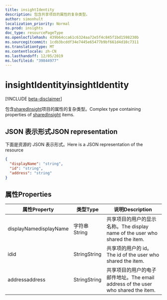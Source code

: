 ```yaml
---
title: insightIdentity
description: 包含共享项目的属性的复杂类型。
author: simonhult
localization_priority: Normal
ms.prod: insights
doc_type: resourcePageType
ms.openlocfilehash: 439b64cca61c6324aa72e5f4c845f1bd1598230b
ms.sourcegitcommit: 1cdb3bcddf34e7445e65477b9bf661d4d10c7311
ms.translationtype: MT
ms.contentlocale: zh-CN
ms.lasthandoff: 12/05/2019
ms.locfileid: "39844977"
---
```

# <a name="insightidentity"></a><span data-ttu-id="42cde-103">insightIdentity</span><span class="sxs-lookup"><span data-stu-id="42cde-103">insightIdentity</span></span>

[!INCLUDE [beta-disclaimer](../../includes/beta-disclaimer.md)]

<span data-ttu-id="42cde-104">包含[sharedInsight](insights-shared.md)项目的属性的复杂类型。</span><span class="sxs-lookup"><span data-stu-id="42cde-104">Complex type containing properties of [sharedInsight](insights-shared.md) items.</span></span> 

## <a name="json-representation"></a><span data-ttu-id="42cde-105">JSON 表示形式</span><span class="sxs-lookup"><span data-stu-id="42cde-105">JSON representation</span></span>
<span data-ttu-id="42cde-106">下面是资源的 JSON 表示形式。</span><span class="sxs-lookup"><span data-stu-id="42cde-106">Here is a JSON representation of the resource</span></span>

<!-- {
  "blockType": "resource",
  "optionalProperties": [
  ],
  "@odata.type": "microsoft.graph.insightIdentity"
}-->
```json
{
  "displayName": "string",
  "id": "string",
  "address": "string"
}
```

## <a name="properties"></a><span data-ttu-id="42cde-107">属性</span><span class="sxs-lookup"><span data-stu-id="42cde-107">Properties</span></span>

| <span data-ttu-id="42cde-108">属性</span><span class="sxs-lookup"><span data-stu-id="42cde-108">Property</span></span>              | <span data-ttu-id="42cde-109">类型</span><span class="sxs-lookup"><span data-stu-id="42cde-109">Type</span></span>          | <span data-ttu-id="42cde-110">说明</span><span class="sxs-lookup"><span data-stu-id="42cde-110">Description</span></span>  |
| -------------         |-----------    | -------------|
| <span data-ttu-id="42cde-111">displayName</span><span class="sxs-lookup"><span data-stu-id="42cde-111">displayName</span></span>       | <span data-ttu-id="42cde-112">字符串</span><span class="sxs-lookup"><span data-stu-id="42cde-112">String</span></span>          | <span data-ttu-id="42cde-113">共享项目的用户的显示名称。</span><span class="sxs-lookup"><span data-stu-id="42cde-113">The display name of the user who shared the item.</span></span> |
| <span data-ttu-id="42cde-114">id</span><span class="sxs-lookup"><span data-stu-id="42cde-114">id</span></span>              | <span data-ttu-id="42cde-115">String</span><span class="sxs-lookup"><span data-stu-id="42cde-115">String</span></span>        | <span data-ttu-id="42cde-116">共享项的用户的 id。</span><span class="sxs-lookup"><span data-stu-id="42cde-116">The id of the user who shared the item.</span></span>     |
| <span data-ttu-id="42cde-117">address</span><span class="sxs-lookup"><span data-stu-id="42cde-117">address</span></span>             | <span data-ttu-id="42cde-118">String</span><span class="sxs-lookup"><span data-stu-id="42cde-118">String</span></span>      | <span data-ttu-id="42cde-119">共享项目的用户的电子邮件地址。</span><span class="sxs-lookup"><span data-stu-id="42cde-119">The email address of the user who shared the item.</span></span>  |
